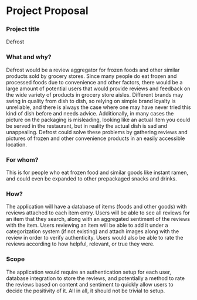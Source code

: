 # Project Proposal

### Project title

Defrost

### What and why?

Defrost would be a review aggregator for frozen foods and other similar products sold by grocery stores. Since many people do eat frozen and processed foods due to convenience and other factors, there would be a large amount of potential users that would provide reviews and feedback on the wide variety of products in grocery store aisles. Different brands may swing in quality from dish to dish, so relying on simple brand loyalty is unreliable, and there is always the case where one may have never tried this kind of dish before and needs advice. Additionally, in many cases the picture on the packaging is misleading, looking like an actual item you could be served in the restaurant, but in reality the actual dish is sad and unappealing. Defrost could solve these problems by gathering reviews and pictures of frozen and other convenience products in an easily accessible location.

### For whom?

This is for people who eat frozen food and similar goods like instant ramen, and could even be expanded to other prepackaged snacks and drinks.

### How?

The application will have a database of items (foods and other goods) with reviews attached to each item entry. Users will be able to see all reviews for an item that they search, along with an aggregated sentiment of the reviews with the item. Users reviewing an item will be able to add it under a categorization system (if not existing) and attach images along with the review in order to verify authenticity. Users would also be able to rate the reviews according to how helpful, relevant, or true they were.

### Scope

The application would require an authentication setup for each user, database integration to store the reviews, and potentially a method to rate the reviews based on content and sentiment to quickly allow users to decide the positivity of it. All in all, it should not be trivial to setup.

